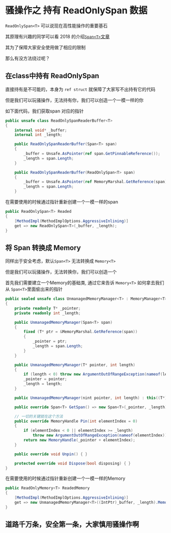 # 骚操作之 持有 ReadOnlySpan 数据

`ReadOnlySpan<T>` 可以说现在高性能操作的重要基石

其原理有兴趣的同学可以看 2018 的介绍[`Span<T>`文章](https://learn.microsoft.com/zh-cn/archive/msdn-magazine/2018/january/csharp-all-about-span-exploring-a-new-net-mainstay)

其为了保障大家安全使用做了相应的限制

那么有没方法绕过呢？

## 在class中持有 ReadOnlySpan

直接持有是不可能的，本身为 `ref struct` 就保障了大家写不出持有它的代码

但是我们可以玩骚操作，无法持有你，我们可以创造一个一模一样的你

如下面代码，我们获取span 对应的指针

``` csharp
public unsafe class ReadOnlySpanReaderBuffer<T> 
{
    internal void* _buffer;
    internal int _length;

    public ReadOnlySpanReaderBuffer(Span<T> span)
    {
        _buffer = Unsafe.AsPointer(ref span.GetPinnableReference());
        _length = span.Length;
    }

    public ReadOnlySpanReaderBuffer(ReadOnlySpan<T> span)
    {
        _buffer = Unsafe.AsPointer(ref MemoryMarshal.GetReference(span));
        _length = span.Length;
    }
```

在需要使用的时候通过指针重新创建一个一模一样的span

``` csharp
public ReadOnlySpan<T> Readed
{
    [MethodImpl(MethodImplOptions.AggressiveInlining)]
    get => new ReadOnlySpan<T>(_buffer, _length);
}
```

## 将 Span<T> 转换成 Memory<T>

同样出于安全考虑，默认`Span<T>` 无法转换成 `Memory<T>`

但是我们可以玩骚操作，无法转换你，我们可以创造一个

首先我们需要建立一个Memory的基础类, 通过它来告诉 `Memory<T>` 如何拿去我们从 `Span<T>`里面偷出来的指针

```csharp
public sealed unsafe class UnmanagedMemoryManager<T> : MemoryManager<T>
{
    private readonly T* _pointer;
    private readonly int _length;

    public UnmanagedMemoryManager(Span<T> span)
    {
        fixed (T* ptr = &MemoryMarshal.GetReference(span))
        {
            _pointer = ptr;
            _length = span.Length;
        }
    }

    public UnmanagedMemoryManager(T* pointer, int length)
    {
        if (length < 0) throw new ArgumentOutOfRangeException(nameof(length));
        _pointer = pointer;
        _length = length;
    }

    public UnmanagedMemoryManager(nint pointer, int length) : this((T*)pointer.ToPointer(), length) { }

    public override Span<T> GetSpan() => new Span<T>(_pointer, _length);

    // 一切的关键就在这个方法
    public override MemoryHandle Pin(int elementIndex = 0)
    {
        if (elementIndex < 0 || elementIndex >= _length)
            throw new ArgumentOutOfRangeException(nameof(elementIndex));
        return new MemoryHandle(_pointer + elementIndex);
    }

    public override void Unpin() { }

    protected override void Dispose(bool disposing) { }
}

```

在需要使用的时候通过指针重新创建一个一模一样的Memory

``` csharp
public ReadOnlyMemory<T> ReadedMemory
{
    [MethodImpl(MethodImplOptions.AggressiveInlining)]
    get => new UnmanagedMemoryManager<T>((IntPtr)_buffer, _length).Memory;
}
```

## 道路千万条，安全第一条，大家慎用骚操作啊
